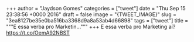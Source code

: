
+++
author = "Jaydson Gomes"
categories = ["tweet"]
date = "Thu Sep 15 23:38:56 +0000 2016"
draft = false
image = "{TWEET_IMAGE}"
slug = "3ea8127be35e0ba516ba3368d9a8a53ab4d66898"
tags = ["tweet"]
title = """E essa verba pro Marketin..."""
+++
E essa verba pro Marketing aí? https://t.co/OemA92NBST
